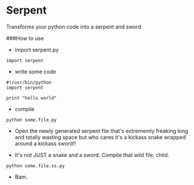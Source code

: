 Serpent
=======

Transforms your python code into a serpent and sword

###How to use

- import serpent.py 

```
import serpent
```

- write some code

```
#!/usr/bin/python
import serpent

print "hello world"
```

- compile

```
python some.file.py
```

- Open the newly generated serpent file that's extrememly freaking long and totally wasting space but who cares it's a kickass
  snake wrapped around a kickass sword!!

- It's not JUST a snake and a sword. Compile that wild file, child.

```
python some.file.ss.py
```

- Bam. 
